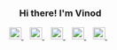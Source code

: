 <h3 align="center" >  Hi there! I'm Vinod</h3>
<p align="center">
  
  <a href="https://twitter.com/karikevinod">
    <img  alt="Vinod | Twitter" width="22px" src="https://raw.githubusercontent.com/peterthehan/peterthehan/master/assets/twitter.svg" />
  </a> &nbsp&nbsp
  <a href="https://www.linkedin.com/in/vab/">
    <img  alt="Vinod's LinkedIN" width="22px" src="https://raw.githubusercontent.com/peterthehan/peterthehan/master/assets/linkedin.svg" />
  </a>&nbsp&nbsp
  <a href="https://karikevinod.medium.com/">
    <img  alt="Vinod's Medium" width="22px" src="https://seeklogo.com/images/M/medium-logo-F0ACFCCD58-seeklogo.com.png" />
  </a>&nbsp&nbsp

  <a href="mailto:connect@mevinod.com">
    <img  alt="Mail Vinod" width="22px" src="https://cdn-icons-png.flaticon.com/512/482/482138.png" />
  </a>&nbsp&nbsp
  <a href="https://mevinod.com" target="_blank">
    <img  alt="mevinod.com" width="22px" src="https://img.icons8.com/ios-glyphs/512/domain.png" />
  </a>&nbsp&nbsp

</p>
